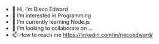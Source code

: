 - 👋 Hi, I’m Rieco Edward
- 👀 I’m interested in Programming
- 🌱 I’m currently learning Node.js
- 💞️ I’m looking to collaborate on ...
- 📫 How to reach me https://linkedin.com/in/riecoedward/

<!---
astroulev/astroulev is a ✨ special ✨ repository because its `README.md` (this file) appears on your GitHub profile.
You can click the Preview link to take a look at your changes.
--->
